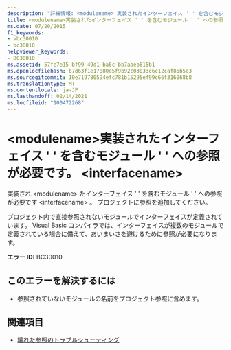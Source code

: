 ```yaml
---
description: "詳細情報: <modulename> 実装されたインターフェイス ' ' を含むモジュール ' ' への参照が必要です <interfacename>"
title: <modulename>実装されたインターフェイス ' ' を含むモジュール ' ' への参照が必要です。 <interfacename>
ms.date: 07/20/2015
f1_keywords:
- vbc30010
- bc30010
helpviewer_keywords:
- BC30010
ms.assetid: 57fe7e15-bf99-49d1-ba6c-bb7abeb615b1
ms.openlocfilehash: b7d63f1e17880e5f9b92c03033c6c12caf85b5e3
ms.sourcegitcommit: 10e719780594efc781b15295e499c66f316068b8
ms.translationtype: MT
ms.contentlocale: ja-JP
ms.lasthandoff: 02/14/2021
ms.locfileid: "100472268"
---
```

# <a name="reference-required-to-module-modulename-containing-the-implemented-interface-interfacename"></a>\<modulename>実装されたインターフェイス ' ' を含むモジュール ' ' への参照が必要です。 \<interfacename>

実装され \<modulename> たインターフェイス ' ' を含むモジュール ' ' への参照が必要です \<interfacename> 。 プロジェクトに参照を追加してください。  
  
 プロジェクト内で直接参照されないモジュールでインターフェイスが定義されています。 Visual Basic コンパイラでは、インターフェイスが複数のモジュールで定義されている場合に備えて、あいまいさを避けるために参照が必要になります。  
  
 **エラー ID:** BC30010  
  
## <a name="to-correct-this-error"></a>このエラーを解決するには  
  
- 参照されていないモジュールの名前をプロジェクト参照に含めます。  
  
## <a name="see-also"></a>関連項目

- [壊れた参照のトラブルシューティング](/visualstudio/ide/troubleshooting-broken-references)
